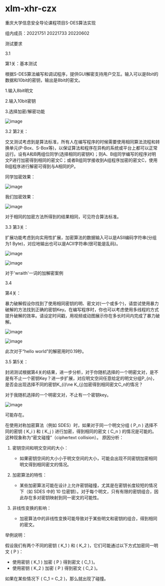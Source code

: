 # xlm-xhr-czx

重庆大学信息安全导论课程项目S-DES算法实现

组内成员：20221751 20221733 20220602

测试要求

3.1

第1关：基本测试    

根据S-DES算法编写和调试程序，提供GUI解密支持用户交互。输入可以是8bit的数据和10bit的密钥，输出是8bit的密文。

1.输入8bit明文

2.输入10bit密钥

3.选择加密/解密功能

![image](https://github.com/user-attachments/assets/73eed5aa-00ce-44e1-b2fa-e1def26ec708)


3.2 
第2关：

交叉测试考虑到是算法标准，所有人在编写程序的时候需要使用相同算法流程和转换单元(P-Box、S-Box等)，以保证算法和程序在异构的系统或平台上都可以正常运行。设有A和B两组位同学(选择相同的密钥K)；则A、B组同学编写的程序对明文P进行加密得到相同的密文C；或者B组同学接收到A组程序加密的密文C，使用B组程序进行解密可得到与A相同的P。

同学加密效果：

![image](https://github.com/user-attachments/assets/19c1eaf7-a6d4-40c3-9fa5-74e7082ba66e)

我们加密效果：

![image](https://github.com/user-attachments/assets/166e54a3-5981-4a67-9954-2f841a3fd88a)

对于相同的加密方法所得到的结果相同，可见符合算法标准。

3.3
第3关：

扩展功能考虑到向实用性扩展，加密算法的数据输入可以是ASII编码字符串(分组为1 Byte)，对应地输出也可以是ACII字符串(很可能是乱码)。

![image](https://github.com/user-attachments/assets/fcd9bf8e-be92-4c6e-ae78-77c88b1f300d)

![image](https://github.com/user-attachments/assets/4f69b77e-25c1-48cf-b6e5-8ee1fce7109e)

对于'wraith'一词的加解密案例

3.4 

第4关：

暴力破解假设你找到了使用相同密钥的明、密文对(一个或多个)，请尝试使用暴力破解的方法找到正确的密钥Key。在编写程序时，你也可以考虑使用多线程的方式提升破解的效率。请设定时间戳，用视频或动图展示你在多长时间内完成了暴力破解。

![image](https://github.com/user-attachments/assets/cfdbcb55-ca4b-4606-8f14-7d3dbc8a8574)

![image](https://github.com/user-attachments/assets/36b6d8f9-4d8e-48a9-9753-14c78e539fc6)

此次对于“hello world”的解密用时0.19秒。

3.5
第5关：

封闭测试根据第4关的结果，进一步分析，对于你随机选择的一个明密文对，是不是有不止一个密钥Key？进一步扩展，对应明文空间任意给定的明文分组P_{n}，是否会出现选择不同的密钥K_{i}\ne K_{j}加密得到相同密文C_n的情况？

对于我随机选择的一个明密文对，不止有一个密钥key。

![image](https://github.com/user-attachments/assets/0aea43b3-d67e-4d78-9097-504efcfdc3b8)

可能存在。

在使用对称加密算法（例如 SDES）时，如果对于同一个明文分组 \( P_n \) 选择不同的密钥 \( K_i \) 和 \( K_j \) 进行加密，得到相同的密文 \( C_n \) 的情况是可能的。这种现象称为“密文碰撞”（ciphertext collision）。
原因分析：

1. 密钥空间和明文空间的大小：
   - 如果密钥空间的大小小于明文空间的大小，可能会出现不同密钥加密相同明文得到相同密文的情况。

2. 加密算法的特性：
   - 某些加密算法可能在设计上允许密钥碰撞，尤其是在密钥长度较短的情况下（如 SDES 中的 10 位密钥）。对于每个明文，只有有限的密钥组合，因此存在多对密钥映射到同一密文的可能性。

3. 非线性变换的影响：
   - 加密算法中的非线性变换可能导致对于某些明文和密钥的组合，得到相同的密文。

举例说明：

假设我们有两个不同的密钥 \( K_1 \) 和 \( K_2 \)，它们可能通过以下方式加密同一明文 \( P \)：

- 使用密钥 \( K_1 \) 加密 \( P \) 得到密文 \( C_1 \)。
- 使用密钥 \( K_2 \) 加密 \( P \) 得到密文 \( C_2 \)。

如果在某些情况下 \( C_1 = C_2 \)，那么就出现了碰撞。

